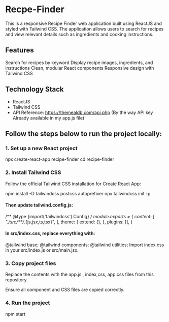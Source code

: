 # Recpe-Finder


This is a responsive Recipe Finder web application built using ReactJS and styled with Tailwind CSS. The application allows users to search for recipes and view relevant details such as ingredients and cooking instructions.

## Features

 Search for recipes by keyword
 Display recipe images, ingredients, and instructions
 Clean, modular React components
 Responsive design with Tailwind CSS

## Technology Stack

- ReactJS
- Tailwind CSS
- API Reference: https://themealdb.com/api.php (By the way API  key Already available in my app.js file) 

## Follow the steps below to run the project locally:

### 1. Set up a new React project

npx create-react-app recipe-finder
cd recipe-finder

### 2. Install Tailwind CSS
Follow the official Tailwind CSS installation for Create React App:

npm install -D tailwindcss postcss autoprefixer
npx tailwindcss init -p
#### Then update tailwind.config.js:

/** @type {import('tailwindcss').Config} */
module.exports = {
  content: [
    "./src/**/*.{js,jsx,ts,tsx}",
  ],
  theme: {
    extend: {},
  },
  plugins: [],
}
#### In src/index.css, replace everything with:

@tailwind base;
@tailwind components;
@tailwind utilities;
Import index.css in your src/index.js or src/main.jsx.

### 3. Copy project files
Replace the contents  with the app.js , index,css, app.css files from this repository.

Ensure all component and CSS files are copied correctly.

### 4. Run the project
npm start

